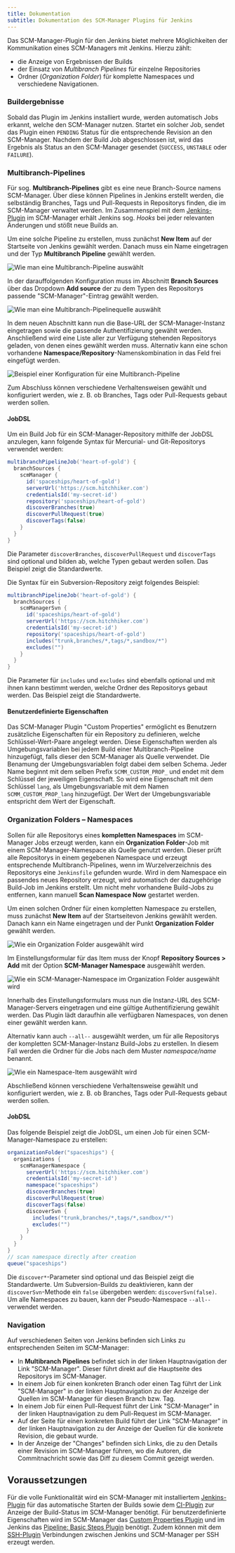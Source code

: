 ```yaml
---
title: Dokumentation
subtitle: Dokumentation des SCM-Manager Plugins für Jenkins
---
```


Das SCM-Manager-Plugin für den Jenkins bietet mehrere Möglichkeiten der Kommunikation eines SCM-Managers mit Jenkins. 
Hierzu zählt:
* die Anzeige von Ergebnissen der Builds
* der Einsatz von *Multibranch Pipelines* für einzelne Repositories
* Ordner (*Organization Folder*) für komplette Namespaces und verschiedene Navigationen.

### Buildergebnisse
Sobald das Plugin im Jenkins installiert wurde, werden automatisch Jobs erkannt, welche den SCM-Manager nutzen.
Startet ein solcher Job, sendet das Plugin einen `PENDING` Status für die entsprechende Revision an den SCM-Manager.
Nachdem der Build Job abgeschlossen ist, wird das Ergebnis als Status an den SCM-Manager gesendet (`SUCCESS`, `UNSTABLE`
oder `FAILURE`).

### Multibranch-Pipelines
Für sog. **Multibranch-Pipelines** gibt es eine neue Branch-Source namens SCM-Manager. Über diese können Pipelines in 
Jenkins erstellt werden, die selbständig Branches, Tags und Pull-Requests in Repositorys finden, die im SCM-Manager
verwaltet werden. Im Zusammenspiel mit dem [Jenkins-Plugin](https://www.scm-manager.org/plugins/scm-jenkins-plugin/) im SCM-Manager erhält Jenkins sog. *Hooks*
bei jeder relevanten Änderungen und stößt neue Builds an.

Um eine solche Pipeline zu erstellen, muss zunächst **New Item** auf der Startseite von Jenkins gewählt werden. Danach
muss ein Name eingetragen und der Typ **Multibranch Pipeline** gewählt werden.

![Wie man eine Multibranch-Pipeline auswählt](../assets/select-multibranch-pipeline.png)

In der darauffolgenden Konfiguration muss im Abschnitt **Branch Sources** über das Dropdown **Add source** der zu dem Typen des Repositorys passende "SCM-Manager"-Eintrag gewählt werden.

![Wie man eine Multibranch-Pipelinequelle auswählt](../assets/config-multibranch-pipeline-source.png)

In dem neuen Abschnitt kann nun die Base-URL der SCM-Manager-Instanz eingetragen sowie die passende Authentifizierung gewählt werden. 
Anschließend wird eine Liste aller zur Verfügung stehenden Repositorys geladen, von denen eines gewählt
werden muss. 
Alternativ kann eine schon vorhandene **Namespace/Repository**-Namenskombination in das Feld frei eingefügt werden.

![Beispiel einer Konfiguration für eine Multibranch-Pipeline](../assets/config-multibranch-pipeline.png)

Zum Abschluss können verschiedene Verhaltensweisen gewählt und konfiguriert werden, wie z. B. ob Branches, Tags oder
Pull-Requests gebaut werden sollen.

#### JobDSL

Um ein Build Job für ein SCM-Manager-Repository mithilfe der JobDSL anzulegen, 
kann folgende Syntax für Mercurial- und Git-Repositorys verwendet werden:

```groovy
multibranchPipelineJob('heart-of-gold') {
  branchSources {
    scmManager {
      id('spaceships/heart-of-gold')
      serverUrl('https://scm.hitchhiker.com')
      credentialsId('my-secret-id')
      repository('spaceships/heart-of-gold')
      discoverBranches(true)
      discoverPullRequest(true)
      discoverTags(false)
    }
  }
}
```

Die Parameter `discoverBranches`, `discoverPullRequest` und `discoverTags` sind optional und bilden ab, welche Typen gebaut werden sollen.
Das Beispiel zeigt die Standardwerte.

Die Syntax für ein Subversion-Repository zeigt folgendes Beispiel:

```groovy
multibranchPipelineJob('heart-of-gold') {
  branchSources {
    scmManagerSvn {
      id('spaceships/heart-of-gold')
      serverUrl('https://scm.hitchhiker.com')
      credentialsId('my-secret-id')
      repository('spaceships/heart-of-gold')
      includes("trunk,branches/*,tags/*,sandbox/*")
      excludes("")
    }
  }
}
```

Die Parameter für `includes` und `excludes` sind ebenfalls optional und mit ihnen kann bestimmt werden, 
welche Ordner des Repositorys gebaut werden.
Das Beispiel zeigt die Standardwerte.

#### Benutzerdefinierte Eigenschaften

Das SCM-Manager Plugin "Custom Properties" ermöglicht es Benutzern zusätzliche Eigenschaften für ein Repository zu definieren,
welche Schlüssel-Wert-Paare angelegt werden.
Diese Eigenschaften werden als Umgebungsvariablen bei jedem Build einer Multibranch-Pipeline hinzugefügt, 
falls dieser den SCM-Manager als Quelle verwendet.
Die Benamung der Umgebungsvariablen folgt dabei dem selben Schema.
Jeder Name beginnt mit dem selben Prefix `SCMM_CUSTOM_PROP_` und endet mit dem Schlüssel der jeweiligen Eigenschaft.
So wird eine Eigenschaft mit dem Schlüssel `lang`, als Umgebungsvariable mit dem Namen `SCMM_CUSTOM_PROP_lang` hinzugefügt.
Der Wert der Umgebungsvariable entspricht dem Wert der Eigenschaft.

### Organization Folders &ndash; Namespaces
Sollen für alle Repositorys eines **kompletten Namespaces** im SCM-Manager Jobs erzeugt werden, kann ein **Organization Folder**-Job mit einem SCM-Manager-Namespace als Quelle genutzt werden. 
Dieser prüft alle Repositorys in einem gegebenen Namespace und erzeugt entsprechende Multibranch-Pipelines, wenn im Wurzelverzeichnis des Repositorys eine `Jenkinsfile` gefunden wurde. 
Wird in dem Namespace ein passendes neues Repository erzeugt, wird automatisch der dazugehörige Build-Job im Jenkins erstellt.
Um nicht mehr vorhandene Build-Jobs zu entfernen, kann manuell **Scan Namespace Now** gestartet werden.

Um einen solchen Ordner für einen kompletten Namespace zu erstellen, muss zunächst **New Item** auf der Startseitevon Jenkins gewählt werden. 
Danach kann ein Name eingetragen und der Punkt **Organization Folder** gewählt werden.

![Wie ein Organization Folder ausgewählt wird](../assets/select-namespace-organization-folder.png)

Im Einstellungsformular für das Item muss der Knopf **Repository&nbsp;Sources > Add** mit der Option **SCM-Manager Namespace**
ausgewählt werden.

![Wie ein SCM-Manager-Namespace im Organization Folder ausgewählt wird](../assets/config-namespace-select.png)

Innerhalb des Einstellungsformulars muss nun die Instanz-URL des SCM-Manager-Servers eingetragen und eine gültige Authentifizierung
gewählt werden. Das Plugin lädt daraufhin alle verfügbaren Namespaces, von denen einer gewählt werden kann.

Alternativ kann auch <code>--all--</code> ausgewählt werden, um für alle Repositorys der kompletten SCM-Manager-Instanz
Build-Jobs zu erstellen. In diesem Fall werden die Ordner für die Jobs nach dem Muster *namespace/name* benannt.

![Wie ein Namespace-Item ausgewählt wird](../assets/config-namespace-item.png)

Abschließend können verschiedene Verhaltensweise gewählt und konfiguriert werden, wie z. B. ob Branches, Tags oder
Pull-Requests gebaut werden sollen.

#### JobDSL

Das folgende Beispiel zeigt die JobDSL, um einen Job für einen SCM-Manager-Namespace zu erstellen:

```groovy
organizationFolder("spaceships") {
  organizations {
    scmManagerNamespace {
      serverUrl('https://scm.hitchhiker.com')
      credentialsId('my-secret-id')
      namespace("spaceships")
      discoverBranches(true)
      discoverPullRequest(true)
      discoverTags(false)
      discoverSvn {
        includes("trunk,branches/*,tags/*,sandbox/*")
        excludes("")
      }
    }
  }
}
// scan namespace directly after creation
queue("spaceships")
```
Die `discover*`-Parameter sind optional und das Beispiel zeigt die Standardwerte.
Um Subversion-Builds zu deaktivieren, kann der `discoverSvn`-Methode ein `false` übergeben werden: `discoverSvn(false)`.
Um alle Namespaces zu bauen, kann der Pseudo-Namespace `--all--` verwendet werden.

### Navigation
Auf verschiedenen Seiten von Jenkins befinden sich Links zu entsprechenden Seiten im SCM-Manager:

- In **Multibranch Pipelines** befindet sich in der linken Hauptnavigation der Link "SCM-Manager". Dieser führt direkt
  auf die Hauptseite des Repositorys im SCM-Manager.
- In einem Job für einen konkreten Branch oder einen Tag führt der Link "SCM-Manager" in der linken Hauptnavigation
  zu der Anzeige der Quellen im SCM-Manager für diesen Branch bzw. Tag.
- In einem Job für einen Pull-Request führt der Link "SCM-Manager" in der linken Hauptnavigation zu dem Pull-Request
  im SCM-Manager.
- Auf der Seite für einen konkreten Build führt der Link "SCM-Manager" in der linken Hauptnavigation zu der Anzeige
  der Quellen für die konkrete Revision, die gebaut wurde.
- In der Anzeige der "Changes" befinden sich Links, die zu den Details einer Revision im SCM-Manager führen, wo die
  Autoren, die Commitnachricht sowie das Diff zu diesem Commit gezeigt werden.

## Voraussetzungen

Für die volle Funktionalität wird ein SCM-Manager mit installiertem
[Jenkins-Plugin](https://www.scm-manager.org/plugins/scm-jenkins-plugin/) für das automatische Starten der Builds sowie
dem [CI-Plugin](https://www.scm-manager.org/plugins/scm-ci-plugin/) zur Anzeige der Build-Status im SCM-Manager
benötigt. 
Für benutzerdefinierte Eigenschaften wird im SCM-Manager das [Custom Properties Plugin](https://www.scm-manager.org/plugins/scm-custom-properties-plugin/) und im Jenkins das [Pipeline: Basic Steps Plugin](https://plugins.jenkins.io/workflow-basic-steps/) benötigt. 
Zudem können mit dem [SSH-Plugin](https://www.scm-manager.org/plugins/scm-ssh-plugin/) Verbindungen zwischen
Jenkins und SCM-Manager per SSH erzeugt werden.
